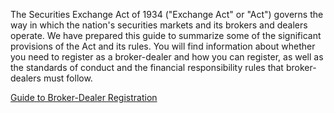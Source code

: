 The Securities Exchange Act of 1934 ("Exchange Act" or "Act") governs the way in which the nation's securities markets and its brokers and dealers operate. We have prepared this guide to summarize some of the significant provisions of the Act and its rules. You will find information about whether you need to register as a broker-dealer and how you can register, as well as the standards of conduct and the financial responsibility rules that broker-dealers must follow.

[Guide to Broker-Dealer Registration](https://www.sec.gov/reportspubs/investor-publications/divisionsmarketregbdguidehtm.html)
